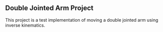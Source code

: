 ## Double Jointed Arm Project

This project is a test implementation of moving a double jointed arm using inverse kinematics.